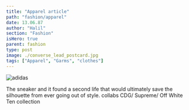 ```yaml
---
title: "Apparel article"
path: "fashion/apparel"
date: 13.06.87
author: "Halil"
section: "Fashion"
isHero: true
parent: fashion
type: post
image: ./converse_lead_postcard.jpg
tags: ["Apparel", "Garms", "clothes"]
---
```


![adidas](./converse_lead_postcard.jpg)

The sneaker and it found a second life that would ultimately save the silhouette from ever going out of style.
collabs CDG/ Supreme/ Off White Ten collection